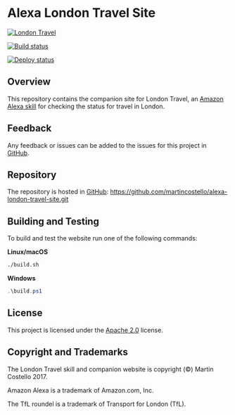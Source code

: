 # Alexa London Travel Site

[![London Travel](https://cdn.martincostello.com/london-travel-108x108.png "London Travel")](https://www.amazon.co.uk/dp/B01NB0T86R)

[![Build status](https://github.com/martincostello/alexa-london-travel-site/workflows/build/badge.svg?branch=main&event=push)](https://github.com/martincostello/alexa-london-travel-site/actions?query=workflow%3Abuild+branch%3Amain+event%3Apush)

[![Deploy status](https://github.com/martincostello/alexa-london-travel-site/workflows/deploy/badge.svg?branch=deploy&event=push)](https://github.com/martincostello/alexa-london-travel-site/actions?query=workflow%3Adeploy+branch%3Adeploy+event%3Apush)

## Overview

This repository contains the companion site for London Travel, an [Amazon Alexa skill](https://www.amazon.co.uk/dp/B01NB0T86R) for checking the status for travel in London.

## Feedback

Any feedback or issues can be added to the issues for this project in [GitHub](https://github.com/martincostello/alexa-london-travel-site/issues).

## Repository

The repository is hosted in [GitHub](https://github.com/martincostello/alexa-london-travel-site): https://github.com/martincostello/alexa-london-travel-site.git

## Building and Testing

To build and test the website run one of the following commands:

**Linux/macOS**

```sh
./build.sh
```

**Windows**

```powershell
.\build.ps1
```

## License

This project is licensed under the [Apache 2.0](https://www.apache.org/licenses/LICENSE-2.0.txt) license.

## Copyright and Trademarks

The London Travel skill and companion website is copyright (&copy;) Martin Costello 2017.

Amazon Alexa is a trademark of Amazon.com, Inc.

The TfL roundel is a trademark of Transport for London (TfL).
